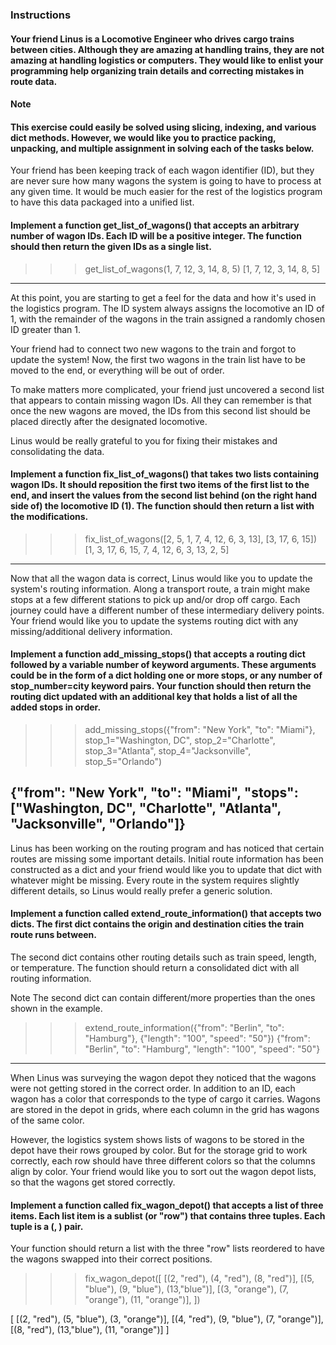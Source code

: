 ### Instructions
#### Your friend Linus is a Locomotive Engineer who drives cargo trains between cities. Although they are amazing at handling trains, they are not amazing at handling logistics or computers. They would like to enlist your programming help organizing train details and correcting mistakes in route data.

#### Note
#### This exercise could easily be solved using slicing, indexing, and various dict methods. However, we would like you to practice packing, unpacking, and multiple assignment in solving each of the tasks below.

Your friend has been keeping track of each wagon identifier (ID), but they are never sure how many wagons the system is going to have to process at any given time. It would be much easier for the rest of the logistics program to have this data packaged into a unified list.

#### Implement a function get_list_of_wagons() that accepts an arbitrary number of wagon IDs. Each ID will be a positive integer. The function should then return the given IDs as a single list.

>>> get_list_of_wagons(1, 7, 12, 3, 14, 8, 5)
[1, 7, 12, 3, 14, 8, 5]
---

At this point, you are starting to get a feel for the data and how it's used in the logistics program. The ID system always assigns the locomotive an ID of 1, with the remainder of the wagons in the train assigned a randomly chosen ID greater than 1.

Your friend had to connect two new wagons to the train and forgot to update the system! Now, the first two wagons in the train list have to be moved to the end, or everything will be out of order.

To make matters more complicated, your friend just uncovered a second list that appears to contain missing wagon IDs. All they can remember is that once the new wagons are moved, the IDs from this second list should be placed directly after the designated locomotive.

Linus would be really grateful to you for fixing their mistakes and consolidating the data.

#### Implement a function fix_list_of_wagons() that takes two lists containing wagon IDs. It should reposition the first two items of the first list to the end, and insert the values from the second list behind (on the right hand side of) the locomotive ID (1). The function should then return a list with the modifications.

>>> fix_list_of_wagons([2, 5, 1, 7, 4, 12, 6, 3, 13], [3, 17, 6, 15])
[1, 3, 17, 6, 15, 7, 4, 12, 6, 3, 13, 2, 5]
---

Now that all the wagon data is correct, Linus would like you to update the system's routing information. Along a transport route, a train might make stops at a few different stations to pick up and/or drop off cargo. Each journey could have a different number of these intermediary delivery points. Your friend would like you to update the systems routing dict with any missing/additional delivery information.

#### Implement a function add_missing_stops() that accepts a routing dict followed by a variable number of keyword arguments. These arguments could be in the form of a dict holding one or more stops, or any number of stop_number=city keyword pairs. Your function should then return the routing dict updated with an additional key that holds a list of all the added stops in order.

>>> add_missing_stops({"from": "New York", "to": "Miami"},
                      stop_1="Washington, DC", stop_2="Charlotte", stop_3="Atlanta",
                      stop_4="Jacksonville", stop_5="Orlando")

{"from": "New York", "to": "Miami", "stops": ["Washington, DC", "Charlotte", "Atlanta", "Jacksonville", "Orlando"]}
---

Linus has been working on the routing program and has noticed that certain routes are missing some important details. Initial route information has been constructed as a dict and your friend would like you to update that dict with whatever might be missing. Every route in the system requires slightly different details, so Linus would really prefer a generic solution.

#### Implement a function called extend_route_information() that accepts two dicts. The first dict contains the origin and destination cities the train route runs between.

The second dict contains other routing details such as train speed, length, or temperature. The function should return a consolidated dict with all routing information.

Note
The second dict can contain different/more properties than the ones shown in the example.

>>> extend_route_information({"from": "Berlin", "to": "Hamburg"}, {"length": "100", "speed": "50"})
{"from": "Berlin", "to": "Hamburg", "length": "100", "speed": "50"}
---

When Linus was surveying the wagon depot they noticed that the wagons were not getting stored in the correct order. In addition to an ID, each wagon has a color that corresponds to the type of cargo it carries. Wagons are stored in the depot in grids, where each column in the grid has wagons of the same color.

However, the logistics system shows lists of wagons to be stored in the depot have their rows grouped by color. But for the storage grid to work correctly, each row should have three different colors so that the columns align by color. Your friend would like you to sort out the wagon depot lists, so that the wagons get stored correctly.

#### Implement a function called fix_wagon_depot() that accepts a list of three items. Each list item is a sublist (or "row") that contains three tuples. Each tuple is a (<wagon ID>, <wagon color>) pair.

Your function should return a list with the three "row" lists reordered to have the wagons swapped into their correct positions.

>>> fix_wagon_depot([
                    [(2, "red"), (4, "red"), (8, "red")],
                    [(5, "blue"), (9, "blue"), (13,"blue")],
                    [(3, "orange"), (7, "orange"), (11, "orange")],
                    ])

[
[(2, "red"), (5, "blue"), (3, "orange")],
[(4, "red"), (9, "blue"), (7, "orange")],
[(8, "red"), (13,"blue"), (11, "orange")]
]
